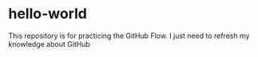 # hello-world
This repository is for practicing the GitHub Flow.
I just need to refresh my knowledge about GitHub
